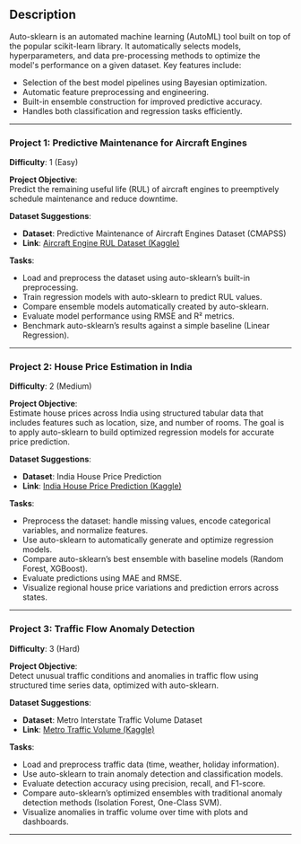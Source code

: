 ## Description  
Auto-sklearn is an automated machine learning (AutoML) tool built on top of the popular scikit-learn library. It automatically selects models, hyperparameters, and data pre-processing methods to optimize the model's performance on a given dataset. Key features include:  

- Selection of the best model pipelines using Bayesian optimization.  
- Automatic feature preprocessing and engineering.  
- Built-in ensemble construction for improved predictive accuracy.  
- Handles both classification and regression tasks efficiently.  

---

### Project 1: Predictive Maintenance for Aircraft Engines  
**Difficulty**: 1 (Easy)  

**Project Objective**:  
Predict the remaining useful life (RUL) of aircraft engines to preemptively schedule maintenance and reduce downtime.  

**Dataset Suggestions**:  
- **Dataset**: Predictive Maintenance of Aircraft Engines Dataset (CMAPSS)  
- **Link**: [Aircraft Engine RUL Dataset (Kaggle)](https://www.kaggle.com/datasets/behrad3d/nasa-cmaps)  

**Tasks**:  
- Load and preprocess the dataset using auto-sklearn’s built-in preprocessing.  
- Train regression models with auto-sklearn to predict RUL values.  
- Compare ensemble models automatically created by auto-sklearn.  
- Evaluate model performance using RMSE and R² metrics.  
- Benchmark auto-sklearn’s results against a simple baseline (Linear Regression).  

---

### Project 2: House Price Estimation in India  
**Difficulty**: 2 (Medium)  

**Project Objective**:  
Estimate house prices across India using structured tabular data that includes features such as location, size, and number of rooms. The goal is to apply auto-sklearn to build optimized regression models for accurate price prediction.  

**Dataset Suggestions**:  
- **Dataset**: India House Price Prediction
- **Link**: [India House Price Prediction (Kaggle)](https://www.kaggle.com/datasets/ankushpanday1/india-house-price-prediction)  

**Tasks**:  
- Preprocess the dataset: handle missing values, encode categorical variables, and normalize features.  
- Use auto-sklearn to automatically generate and optimize regression models.  
- Compare auto-sklearn’s best ensemble with baseline models (Random Forest, XGBoost).  
- Evaluate predictions using MAE and RMSE.  
- Visualize regional house price variations and prediction errors across states.  

---

### Project 3: Traffic Flow Anomaly Detection  
**Difficulty**: 3 (Hard)  

**Project Objective**:  
Detect unusual traffic conditions and anomalies in traffic flow using structured time series data, optimized with auto-sklearn.  

**Dataset Suggestions**:  
- **Dataset**: Metro Interstate Traffic Volume Dataset  
- **Link**: [Metro Traffic Volume (Kaggle)](https://www.kaggle.com/code/ramyahr/metro-interstate-traffic-volume)  

**Tasks**:  
- Load and preprocess traffic data (time, weather, holiday information).  
- Use auto-sklearn to train anomaly detection and classification models.  
- Evaluate detection accuracy using precision, recall, and F1-score.  
- Compare auto-sklearn’s optimized ensembles with traditional anomaly detection methods (Isolation Forest, One-Class SVM).  
- Visualize anomalies in traffic volume over time with plots and dashboards.  

---